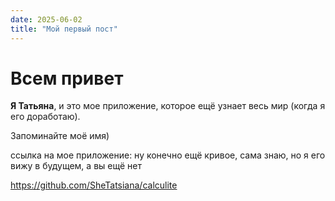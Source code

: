 ```yaml
---
date: 2025-06-02
title: "Мой первый пост"
---
```


# Всем привет

**Я Татьяна**, и это мое приложение, которое ещё узнает весь мир (когда я его доработаю).

Запоминайте моё имя)

ссылка на мое приложение: ну конечно ещё кривое, сама знаю, но я его вижу в будущем, а вы ещё нет

https://github.com/SheTatsiana/calculite
